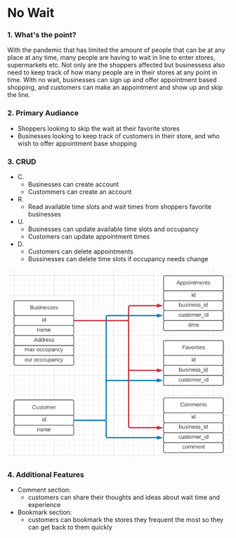 # No Wait

### 1. What's the point?
With the pandemic that has limited the amount of people that can be at any place at any time, many people are having to wait in line to enter stores, supermarkets etc.
Not only are the shoppers affected but businessess also need to keep track of how many people are in their stores at any point in time. With no wait, businesses can sign up
and offer appointment based shopping, and customers can make an appointment and show up and skip the line. 

### 2. Primary Audiance
 - Shoppers looking to skip the wait at their favorite stores
 - Businesses looking to keep track of customers in their store, and who wish to offer appointment base shopping

### 3. CRUD
 - C.
     - Businesses can create account
     - Custommers can create an account
 - R. 
     - Read available time slots and wait times from shoppers favorite businesses
 - U.
     - Businesses can update available time slots and occupancy 
     - Customers can update appointment times
 - D. 
    - Customers can delete appointments
    - Bussinesses can delete time slots if occupancy needs change

![Database schema](https://github.com/hern784/itp405Final/blob/main/assets/images/itp405_final_db_diagram.png?raw=true)

### 4. Additional Features
 - Comment section:
     - customers can share their thoughts and ideas about wait time and experience
 - Bookmark section:
     - customers can bookmark the stores they frequent the most so they can get back to them quickly



